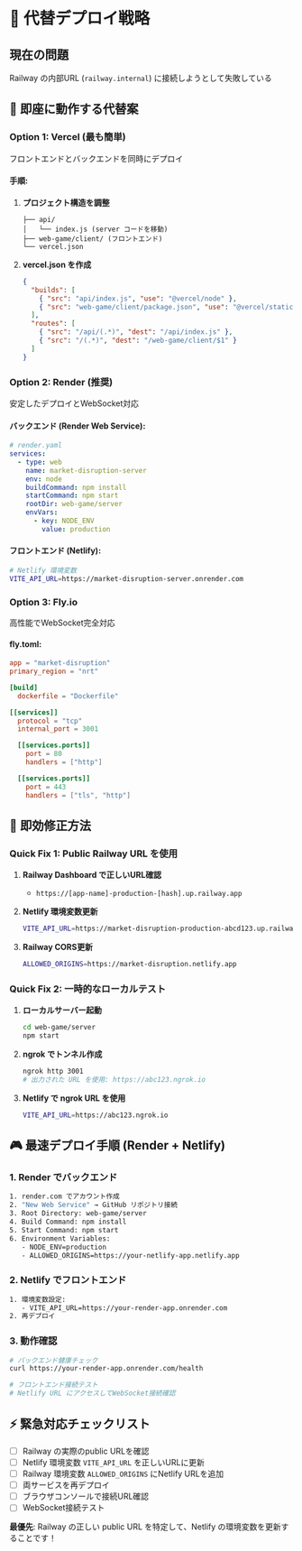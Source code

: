 # 🚀 代替デプロイ戦略

## 現在の問題
Railway の内部URL (`railway.internal`) に接続しようとして失敗している

## 🎯 即座に動作する代替案

### Option 1: **Vercel (最も簡単)**
フロントエンドとバックエンドを同時にデプロイ

#### 手順:
1. **プロジェクト構造を調整**
   ```
   ├── api/
   │   └── index.js (server コードを移動)
   ├── web-game/client/ (フロントエンド)
   └── vercel.json
   ```

2. **vercel.json を作成**
   ```json
   {
     "builds": [
       { "src": "api/index.js", "use": "@vercel/node" },
       { "src": "web-game/client/package.json", "use": "@vercel/static-build" }
     ],
     "routes": [
       { "src": "/api/(.*)", "dest": "/api/index.js" },
       { "src": "/(.*)", "dest": "/web-game/client/$1" }
     ]
   }
   ```

### Option 2: **Render (推奨)**
安定したデプロイとWebSocket対応

#### バックエンド (Render Web Service):
```yaml
# render.yaml
services:
  - type: web
    name: market-disruption-server
    env: node
    buildCommand: npm install
    startCommand: npm start
    rootDir: web-game/server
    envVars:
      - key: NODE_ENV
        value: production
```

#### フロントエンド (Netlify):
```bash
# Netlify 環境変数
VITE_API_URL=https://market-disruption-server.onrender.com
```

### Option 3: **Fly.io**
高性能でWebSocket完全対応

#### fly.toml:
```toml
app = "market-disruption"
primary_region = "nrt"

[build]
  dockerfile = "Dockerfile"

[[services]]
  protocol = "tcp"
  internal_port = 3001

  [[services.ports]]
    port = 80
    handlers = ["http"]

  [[services.ports]]
    port = 443
    handlers = ["tls", "http"]
```

## 🔧 即効修正方法

### Quick Fix 1: Public Railway URL を使用

1. **Railway Dashboard で正しいURL確認**
   - `https://[app-name]-production-[hash].up.railway.app`

2. **Netlify 環境変数更新**
   ```bash
   VITE_API_URL=https://market-disruption-production-abcd123.up.railway.app
   ```

3. **Railway CORS更新**
   ```bash
   ALLOWED_ORIGINS=https://market-disruption.netlify.app
   ```

### Quick Fix 2: 一時的なローカルテスト

1. **ローカルサーバー起動**
   ```bash
   cd web-game/server
   npm start
   ```

2. **ngrok でトンネル作成**
   ```bash
   ngrok http 3001
   # 出力された URL を使用: https://abc123.ngrok.io
   ```

3. **Netlify で ngrok URL を使用**
   ```bash
   VITE_API_URL=https://abc123.ngrok.io
   ```

## 🎮 最速デプロイ手順 (Render + Netlify)

### 1. **Render でバックエンド**
```bash
1. render.com でアカウント作成
2. "New Web Service" → GitHub リポジトリ接続
3. Root Directory: web-game/server
4. Build Command: npm install
5. Start Command: npm start
6. Environment Variables:
   - NODE_ENV=production
   - ALLOWED_ORIGINS=https://your-netlify-app.netlify.app
```

### 2. **Netlify でフロントエンド**
```bash
1. 環境変数設定:
   - VITE_API_URL=https://your-render-app.onrender.com
2. 再デプロイ
```

### 3. **動作確認**
```bash
# バックエンド健康チェック
curl https://your-render-app.onrender.com/health

# フロントエンド接続テスト
# Netlify URL にアクセスしてWebSocket接続確認
```

## ⚡ 緊急対応チェックリスト

- [ ] Railway の実際のpublic URLを確認
- [ ] Netlify 環境変数 `VITE_API_URL` を正しいURLに更新
- [ ] Railway 環境変数 `ALLOWED_ORIGINS` にNetlify URLを追加
- [ ] 両サービスを再デプロイ
- [ ] ブラウザコンソールで接続URL確認
- [ ] WebSocket接続テスト

**最優先**: Railway の正しい public URL を特定して、Netlify の環境変数を更新することです！